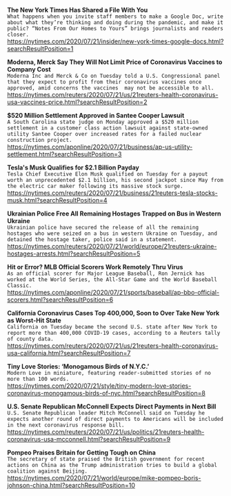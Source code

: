 **The New York Times Has Shared a File With You**\
`What happens when you invite staff members to make a Google Doc, write about what they’re thinking and doing during the pandemic, and make it public? “Notes From Our Homes to Yours” brings journalists and readers closer.`\
https://nytimes.com/2020/07/21/insider/new-york-times-google-docs.html?searchResultPosition=1

**Moderna, Merck Say They Will Not Limit Price of Coronavirus Vaccines to Company Cost**\
`Moderna Inc and Merck & Co on Tuesday told a U.S. Congressional panel that they expect to profit from their coronavirus vaccines once approved, amid concerns the vaccines  may not be accessible to all. `\
https://nytimes.com/reuters/2020/07/21/us/21reuters-health-coronavirus-usa-vaccines-price.html?searchResultPosition=2

**$520 Million Settlement Approved in Santee Cooper Lawsuit**\
`A South Carolina state judge on Monday approved a $520 million settlement in a customer class action lawsuit against state-owned utility Santee Cooper over increased rates for a failed nuclear construction project.`\
https://nytimes.com/aponline/2020/07/21/business/ap-us-utility-settlement.html?searchResultPosition=3

**Tesla's Musk Qualifies for $2.1 Billion Payday**\
`Tesla Chief Executive Elon Musk qualified on Tuesday for a payout worth an unprecedented $2.1 billion, his second jackpot since May from the electric car maker following its massive stock surge.`\
https://nytimes.com/reuters/2020/07/21/business/21reuters-tesla-stocks-musk.html?searchResultPosition=4

**Ukrainian Police Free All Remaining Hostages Trapped on Bus in Western Ukraine**\
`Ukrainian police have secured the release of all the remaining hostages who were seized on a bus in western Ukraine on Tuesday, and detained the hostage taker, police said in a statement. `\
https://nytimes.com/reuters/2020/07/21/world/europe/21reuters-ukraine-hostages-arrests.html?searchResultPosition=5

**Hit or Error? MLB Official Scorers Work Remotely Thru Virus**\
`As an official scorer for Major League Baseball, Ron Jernick has worked at the World Series, the All-Star Game and the World Baseball Classic.`\
https://nytimes.com/aponline/2020/07/21/sports/baseball/ap-bbo-official-scorers.html?searchResultPosition=6

**California Coronavirus Cases Top 400,000, Soon to Over Take New York as Worst-Hit State**\
`California on Tuesday became the second U.S. state after New York to report more than 400,000 COVID-19 cases, according to a Reuters tally of county data. `\
https://nytimes.com/reuters/2020/07/21/us/21reuters-health-coronavirus-usa-california.html?searchResultPosition=7

**Tiny Love Stories: ‘Monogamous Birds of N.Y.C.’**\
`Modern Love in miniature, featuring reader-submitted stories of no more than 100 words.`\
https://nytimes.com/2020/07/21/style/tiny-modern-love-stories-coronavirus-monogamous-birds-of-nyc.html?searchResultPosition=8

**U.S. Senate Republican McConnell Expects Direct Payments in Next Bill**\
`U.S. Senate Republican leader Mitch McConnell said on Tuesday he expects another round of direct payments to Americans will be included in the next coronavirus response bill.`\
https://nytimes.com/reuters/2020/07/21/us/politics/21reuters-health-coronavirus-usa-mcconnell.html?searchResultPosition=9

**Pompeo Praises Britain for Getting Tough on China**\
`The secretary of state praised the British government for recent actions on China as the Trump administration tries to build a global coalition against Beijing.`\
https://nytimes.com/2020/07/21/world/europe/mike-pompeo-boris-johnson-china.html?searchResultPosition=10

